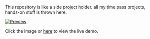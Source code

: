 This repository is like a side project holder. all my time pass projects, hands-on stuff is thrown here.



[![Preview](./preview\images/preview.png)](https://islamicrecipes.netlify.app)

Click the image or [here](https://islamicrecipes.netlify.app) to view the live demo.
